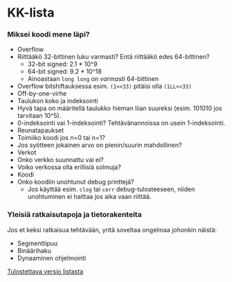 # KK-lista

### Miksei koodi mene läpi?

 - Overflow
  - Riittääkö 32-bittinen luku varmasti? Entä riittääkö edes 64-bittinen?
    - 32-bit signed: 2.1 * 10^9
    - 64-bit signed: 9.2 * 10^18
    - Ainoastaan `long long` on _varmasti_ 64-bittinen
  - Overflow bitshiftauksessa esim. `(1<<33)` pitäisi olla `(1LL<<33)`
 - Off-by-one-virhe
 - Taulukon koko ja indeksointi
  - Hyvä tapa on määritellä taulukko hieman liian suureksi (esim. 101010 jos tarvitaan 10^5).
  - 0-indeksointi vai 1-indeksointi? Tehtävänannoissa on usein 1-indeksointi.
 - Reunatapaukset
  - Toimiiko koodi jos n=0 tai n=1?
  - Jos syötteen jokainen arvo on pienin/suurin mahdollinen?
 - Verkot
  - Onko verkko suunnattu vai ei?
  - Voiko verkossa olla erillisiä solmuja?
 - Koodi
  - Onko koodiin unohtunut debug printtejä?
    - Jos käyttää esim. `clog` tai `cerr` debug-tulosteeseen, niiden unohtuminen ei haittaa jos aika vaan riittää.


### Yleisiä ratkaisutapoja ja tietorakenteita
Jos et keksi ratkaisua tehtävään, yritä soveltaa ongelmaa johonkin näistä:

 - Segmenttipuu
 - Binäärihaku
 - Dynaaminen ohjelmointi


[Tulostettava versio listasta](https://gitprint.com/ollpu/kk-lista/blob/master/lista.md)

